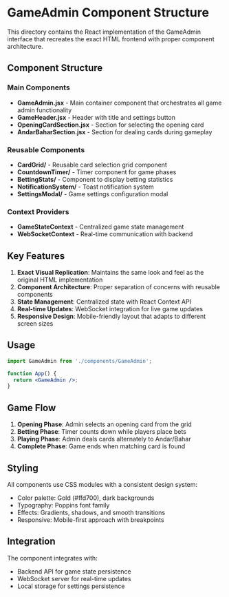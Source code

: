 # GameAdmin Component Structure

This directory contains the React implementation of the GameAdmin interface that recreates the exact HTML frontend with proper component architecture.

## Component Structure

### Main Components
- **GameAdmin.jsx** - Main container component that orchestrates all game admin functionality
- **GameHeader.jsx** - Header with title and settings button
- **OpeningCardSection.jsx** - Section for selecting the opening card
- **AndarBaharSection.jsx** - Section for dealing cards during gameplay

### Reusable Components
- **CardGrid/** - Reusable card selection grid component
- **CountdownTimer/** - Timer component for game phases
- **BettingStats/** - Component to display betting statistics
- **NotificationSystem/** - Toast notification system
- **SettingsModal/** - Game settings configuration modal

### Context Providers
- **GameStateContext** - Centralized game state management
- **WebSocketContext** - Real-time communication with backend

## Key Features

1. **Exact Visual Replication**: Maintains the same look and feel as the original HTML implementation
2. **Component Architecture**: Proper separation of concerns with reusable components
3. **State Management**: Centralized state with React Context API
4. **Real-time Updates**: WebSocket integration for live game updates
5. **Responsive Design**: Mobile-friendly layout that adapts to different screen sizes

## Usage

```jsx
import GameAdmin from './components/GameAdmin';

function App() {
  return <GameAdmin />;
}
```

## Game Flow

1. **Opening Phase**: Admin selects an opening card from the grid
2. **Betting Phase**: Timer counts down while players place bets
3. **Playing Phase**: Admin deals cards alternately to Andar/Bahar
4. **Complete Phase**: Game ends when matching card is found

## Styling

All components use CSS modules with a consistent design system:
- Color palette: Gold (#ffd700), dark backgrounds
- Typography: Poppins font family
- Effects: Gradients, shadows, and smooth transitions
- Responsive: Mobile-first approach with breakpoints

## Integration

The component integrates with:
- Backend API for game state persistence
- WebSocket server for real-time updates
- Local storage for settings persistence
